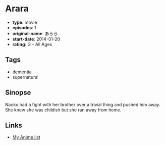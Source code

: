 # Arara

-   **type**: movie
-   **episodes**: 1
-   **original-name**: あらら
-   **start-date**: 2014-01-20
-   **rating**: G - All Ages

## Tags

-   dementia
-   supernatural

## Sinopse

Naoko had a fight with her brother over a trivial thing and pushed him away. She knew she was childish but she ran away from home.

## Links

-   [My Anime list](https://myanimelist.net/anime/35709/Arara)
